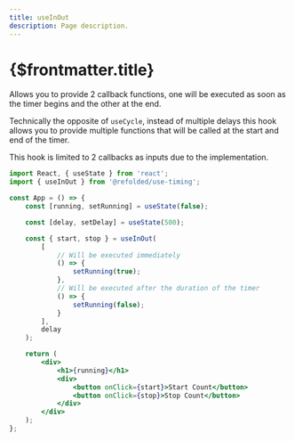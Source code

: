 ```yaml
---
title: useInOut
description: Page description.
---
```


# {$frontmatter.title}

Allows you to provide 2 callback functions, one will be executed as soon as the timer begins and the other at the end.

Technically the opposite of `useCycle`, instead of multiple delays this hook allows you to provide multiple functions that will be called at the start and end of the timer.

This hook is limited to 2 callbacks as inputs due to the implementation.

```jsx
import React, { useState } from 'react';
import { useInOut } from '@refolded/use-timing';

const App = () => {
	const [running, setRunning] = useState(false);

	const [delay, setDelay] = useState(500);

	const { start, stop } = useInOut(
		[
			// Will be executed immediately
			() => {
				setRunning(true);
			},
			// Will be executed after the duration of the timer
			() => {
				setRunning(false);
			}
		],
		delay
	);

	return (
		<div>
			<h1>{running}</h1>
			<div>
				<button onClick={start}>Start Count</button>
				<button onClick={stop}>Stop Count</button>
			</div>
		</div>
	);
};
```
